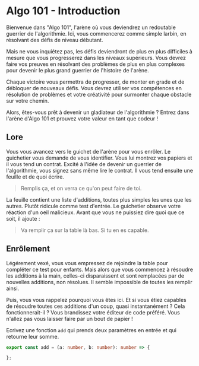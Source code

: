 # Algo 101 - Introduction

Bienvenue dans "Algo 101", l'arène où vous deviendrez un redoutable guerrier de l'algorithmie. Ici, vous commencerez comme simple larbin, en résolvant des défis de niveau débutant.

Mais ne vous inquiétez pas, les défis deviendront de plus en plus difficiles à mesure que vous progresserez dans les niveaux supérieurs. Vous devrez faire vos preuves en résolvant des problèmes de plus en plus complexes pour devenir le plus grand guerrier de l'histoire de l'arène.

Chaque victoire vous permettra de progresser, de monter en grade et de débloquer de nouveaux défis. Vous devrez utiliser vos compétences en résolution de problèmes et votre créativité pour surmonter chaque obstacle sur votre chemin.

Alors, êtes-vous prêt à devenir un gladiateur de l'algorithmie ? Entrez dans l'arène d'Algo 101 et prouvez votre valeur en tant que codeur !

## Lore

Vous vous avancez vers le guichet de l'arène pour vous enrôler. Le guichetier vous demande de vous identifier. Vous lui montrez vos papiers et il vous tend un contrat. Excité à l'idée de devenir un guerrier de l'algorithmie, vous signez sans même lire le contrat. Il vous tend ensuite une feuille et de quoi écrire.

> Remplis ça, et on verra ce qu'on peut faire de toi.

La feuille contient une liste d'additions, toutes plus simples les unes que les autres. Plutôt ridicule comme test d'entrée. Le guichetier observe votre réaction d'un oeil malicieux. Avant que vous ne puissiez dire quoi que ce soit, il ajoute :

> Va remplir ça sur la table là bas. Si tu en es capable.

## Enrôlement

Légérement vexé, vous vous empressez de rejoindre la table pour compléter ce test pour enfants. Mais alors que vous commencez à résoudre les additions à la main, celles-ci disparaissent et sont remplacées par de nouvelles additions, non résolues. Il semble impossible de toutes les remplir ainsi.

Puis, vous vous rappelez pourquoi vous êtes ici. Et si vous étiez capables de résoudre toutes ces additions d'un coup, quasi instantanément ? Cela fonctionnerait-il ? Vous brandissez votre éditeur de code préféré. Vous n'allez pas vous laisser faire par un bout de papier !

Ecrivez une fonction `add` qui prends deux paramètres en entrée et qui retourne leur somme.

```ts
export const add = (a: number, b: number): number => {

};
```
